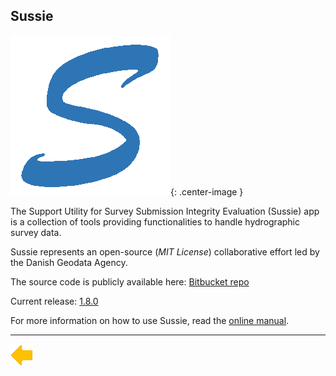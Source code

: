 ## Sussie

![logo](../../resources/sussie.png){: .center-image }

The Support Utility for Survey Submission Integrity Evaluation (Sussie) app is a collection of tools providing functionalities to handle hydrographic survey data.

Sussie represents an open-source (*MIT License*) collaborative effort led by the Danish Geodata Agency.

The source code is publicly available here: [Bitbucket repo](https://bitbucket.org/geodatastyrelsen/sussie/src/master/)

Current release: [1.8.0](1.8.0.html)

For more information on how to use Sussie, read the [online manual](https://www.oshydro.org/manuals/sussie/index.html).

***

[![Back to Projects](../../resources/back.png)](../../projects.html)
